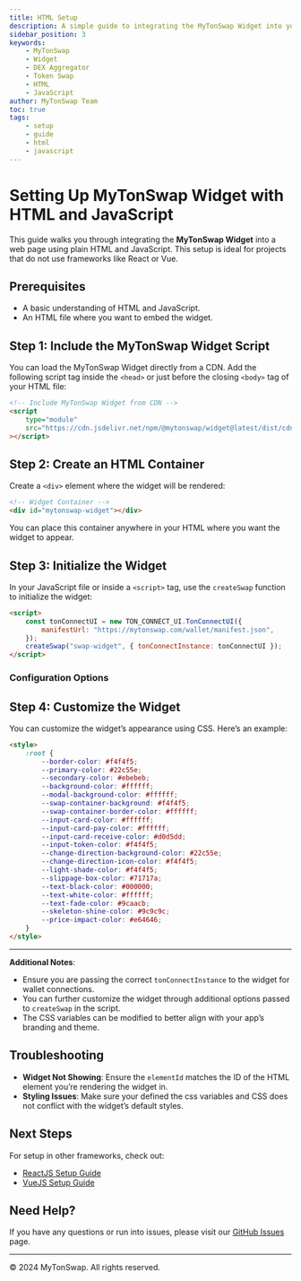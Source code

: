 ```yaml
---
title: HTML Setup
description: A simple guide to integrating the MyTonSwap Widget into your web application using plain HTML and JavaScript.
sidebar_position: 3
keywords:
    - MyTonSwap
    - Widget
    - DEX Aggregator
    - Token Swap
    - HTML
    - JavaScript
author: MyTonSwap Team
toc: true
tags:
    - setup
    - guide
    - html
    - javascript
---
```


# Setting Up MyTonSwap Widget with HTML and JavaScript

This guide walks you through integrating the **MyTonSwap Widget** into a web page using plain HTML and JavaScript. This setup is ideal for projects that do not use frameworks like React or Vue.

## Prerequisites

-   A basic understanding of HTML and JavaScript.
-   An HTML file where you want to embed the widget.

## Step 1: Include the MyTonSwap Widget Script

You can load the MyTonSwap Widget directly from a CDN. Add the following script tag inside the `<head>` or just before the closing `<body>` tag of your HTML file:

```html
<!-- Include MyTonSwap Widget from CDN -->
<script
    type="module"
    src="https://cdn.jsdelivr.net/npm/@mytonswap/widget@latest/dist/cdn/mytonswap-widget.js"
></script>
```

## Step 2: Create an HTML Container

Create a `<div>` element where the widget will be rendered:

```html
<!-- Widget Container -->
<div id="mytonswap-widget"></div>
```

You can place this container anywhere in your HTML where you want the widget to appear.

## Step 3: Initialize the Widget

In your JavaScript file or inside a `<script>` tag, use the `createSwap` function to initialize the widget:

```html
<script>
    const tonConnectUI = new TON_CONNECT_UI.TonConnectUI({
        manifestUrl: "https://mytonswap.com/wallet/manifest.json",
    });
    createSwap("swap-widget", { tonConnectInstance: tonConnectUI });
</script>
```

### Configuration Options

## Step 4: Customize the Widget

You can customize the widget’s appearance using CSS. Here’s an example:

```html
<style>
    :root {
        --border-color: #f4f4f5;
        --primary-color: #22c55e;
        --secondary-color: #ebebeb;
        --background-color: #ffffff;
        --modal-background-color: #ffffff;
        --swap-container-background: #f4f4f5;
        --swap-container-border-color: #ffffff;
        --input-card-color: #ffffff;
        --input-card-pay-color: #ffffff;
        --input-card-receive-color: #d0d5dd;
        --input-token-color: #f4f4f5;
        --change-direction-background-color: #22c55e;
        --change-direction-icon-color: #f4f4f5;
        --light-shade-color: #f4f4f5;
        --slippage-box-color: #71717a;
        --text-black-color: #000000;
        --text-white-color: #ffffff;
        --text-fade-color: #9caacb;
        --skeleton-shine-color: #9c9c9c;
        --price-impact-color: #e64646;
    }
</style>
```

---

**Additional Notes**:

-   Ensure you are passing the correct `tonConnectInstance` to the widget for wallet connections.
-   You can further customize the widget through additional options passed to `createSwap` in the script.
-   The CSS variables can be modified to better align with your app’s branding and theme.

## Troubleshooting

-   **Widget Not Showing**: Ensure the `elementId` matches the ID of the HTML element you’re rendering the widget in.
-   **Styling Issues**: Make sure your defined the css variables and CSS does not conflict with the widget’s default styles.

## Next Steps

For setup in other frameworks, check out:

-   [ReactJS Setup Guide](./react)
-   [VueJS Setup Guide](./vue)

## Need Help?

If you have any questions or run into issues, please visit our [GitHub Issues](https://github.com/Ho3einWave/mytonswap-widget/issues) page.

---

© 2024 MyTonSwap. All rights reserved.
